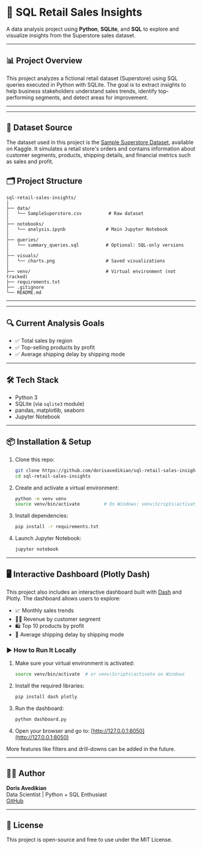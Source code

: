 # 🧪 SQL Retail Sales Insights

A data analysis project using **Python**, **SQLite**, and **SQL** to explore and visualize insights from the Superstore sales dataset.

---

## 📊 Project Overview

This project analyzes a fictional retail dataset (Superstore) using SQL queries executed in Python with SQLite. The goal is to extract insights to help business stakeholders understand sales trends, identify top-performing segments, and detect areas for improvement.

---


---

## 📁 Dataset Source

The dataset used in this project is the [Sample Superstore Dataset](https://www.kaggle.com/datasets/vivek468/superstore-dataset-final), available on Kaggle. It simulates a retail store's orders and contains information about customer segments, products, shipping details, and financial metrics such as sales and profit.

## 🗂️ Project Structure

```
sql-retail-sales-insights/
│
├── data/
│   └── SampleSuperstore.csv          # Raw dataset
│
├── notebooks/
│   └── analysis.ipynb               # Main Jupyter Notebook
│
├── queries/
│   └── summary_queries.sql          # Optional: SQL-only versions
│
├── visuals/
│   └── charts.png                   # Saved visualizations
│
├── venv/                            # Virtual environment (not tracked)
├── requirements.txt
├── .gitignore
└── README.md
```

---


---

## 🔍 Current Analysis Goals

- ✅ Total sales by region
- ✅ Top-selling products by profit
- ✅ Average shipping delay by shipping mode

---

## 🛠️ Tech Stack

- Python 3
- SQLite (via `sqlite3` module)
- pandas, matplotlib, seaborn
- Jupyter Notebook

---

## 📦 Installation & Setup

1. Clone this repo:
   ```bash
   git clone https://github.com/dorisavedikian/sql-retail-sales-insights.git
   cd sql-retail-sales-insights
   ```

2. Create and activate a virtual environment:
   ```bash
   python -m venv venv
   source venv/bin/activate         # On Windows: venv\Scripts\activate
   ```

3. Install dependencies:
   ```bash
   pip install -r requirements.txt
   ```

4. Launch Jupyter Notebook:
   ```bash
   jupyter notebook
   ```

---

## 🖥️ Interactive Dashboard (Plotly Dash)

This project also includes an interactive dashboard built with [Dash](https://dash.plotly.com/) and Plotly. The dashboard allows users to explore:

- 📈 Monthly sales trends
- 🧑‍💼 Revenue by customer segment
- 🛍️ Top 10 products by profit
- 🚚 Average shipping delay by shipping mode

### ▶️ How to Run It Locally

1. Make sure your virtual environment is activated:
   ```bash
   source venv/bin/activate  # or venv\Scripts\activate on Windows
   ```

2. Install the required libraries:
   ```bash
   pip install dash plotly
   ```

3. Run the dashboard:
   ```bash
   python dashboard.py
   ```

4. Open your browser and go to:
   [http://127.0.0.1:8050](http://127.0.0.1:8050)

More features like filters and drill-downs can be added in the future.

---

## 🧑‍💻 Author

**Doris Avedikian**  
Data Scientist | Python + SQL Enthusiast  
[GitHub](https://github.com/dorisavedikian)

---

## 📄 License

This project is open-source and free to use under the MIT License.
